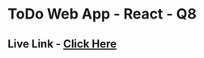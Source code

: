 # ToDo Web App - React - Q8

## Live Link - [Click Here](https://todo-1-react-madhavsahi.netlify.app/ "Live Link")